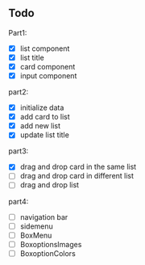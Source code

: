 ## Todo

Part1:

- [x] list component
- [x] list title
- [x] card component
- [x] input component

part2:

- [x] initialize data
- [x] add card to list
- [x] add new list
- [x] update list title

part3:

- [x] drag and drop card in the same list
- [ ] drag and drop card in different list
- [ ] drag and drop list

part4:

- [ ] navigation bar
- [ ] sidemenu
- [ ] BoxMenu
- [ ] BoxoptionsImages
- [ ] BoxoptionColors